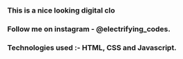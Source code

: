 ### This is a nice looking digital clo

### Follow me on instagram - @electrifying_codes.

### Technologies used :- HTML, CSS and Javascript.